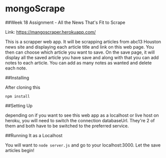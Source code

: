 # mongoScrape

##Week 18 Assignment - All the News That's Fit to Scrape

Link: https://mangoscraper.herokuapp.com/


This is a scrapper web app. It will be scrapping articles from abc13 Houston news site and displaying each article title and link on this web page. You then can choose which article you want to save. On the save page, it will display all the saved article you have save and along with that you can add notes to each article. You can add as many notes as wanted and delete each note.

##Installing

After cloning this

```
npm install
```

##Setting Up

depending on if you want to see this web app as a localhost or live host on heroku, you will need to switch the connection databaseUrl. They're 2 of them and both have to be switched to the preferred service.

##Running It as a Localhost

You will want to ```node server.js``` and go to your localhost:3000. Let the save articles begin!
